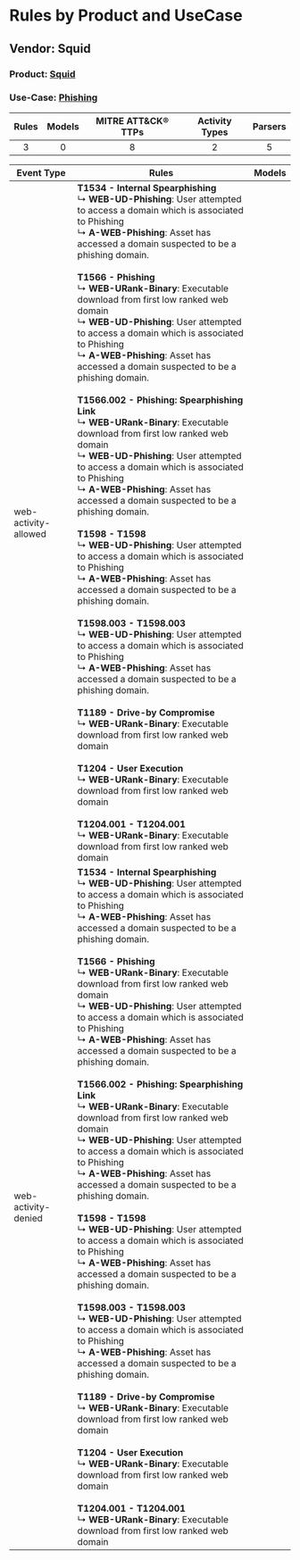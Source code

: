 Rules by Product and UseCase
============================
Vendor: Squid
-------------
### Product: [Squid](../ds_squid_squid.md)
### Use-Case: [Phishing](../../../../UseCases/uc_phishing.md)

| Rules | Models | MITRE ATT&CK® TTPs | Activity Types | Parsers |
|:-----:|:------:|:------------------:|:--------------:|:-------:|
|   3   |   0    |         8          |       2        |    5    |

| Event Type    | Rules    | Models |
| ---- | ---- | ------ |
| web-activity-allowed | <b>T1534 - Internal Spearphishing</b><br> ↳ <b>WEB-UD-Phishing</b>: User attempted to access a domain which is associated to Phishing<br> ↳ <b>A-WEB-Phishing</b>: Asset has accessed a domain suspected to be a phishing domain.<br><br><b>T1566 - Phishing</b><br> ↳ <b>WEB-URank-Binary</b>: Executable download from first low ranked web domain<br> ↳ <b>WEB-UD-Phishing</b>: User attempted to access a domain which is associated to Phishing<br> ↳ <b>A-WEB-Phishing</b>: Asset has accessed a domain suspected to be a phishing domain.<br><br><b>T1566.002 - Phishing: Spearphishing Link</b><br> ↳ <b>WEB-URank-Binary</b>: Executable download from first low ranked web domain<br> ↳ <b>WEB-UD-Phishing</b>: User attempted to access a domain which is associated to Phishing<br> ↳ <b>A-WEB-Phishing</b>: Asset has accessed a domain suspected to be a phishing domain.<br><br><b>T1598 - T1598</b><br> ↳ <b>WEB-UD-Phishing</b>: User attempted to access a domain which is associated to Phishing<br> ↳ <b>A-WEB-Phishing</b>: Asset has accessed a domain suspected to be a phishing domain.<br><br><b>T1598.003 - T1598.003</b><br> ↳ <b>WEB-UD-Phishing</b>: User attempted to access a domain which is associated to Phishing<br> ↳ <b>A-WEB-Phishing</b>: Asset has accessed a domain suspected to be a phishing domain.<br><br><b>T1189 - Drive-by Compromise</b><br> ↳ <b>WEB-URank-Binary</b>: Executable download from first low ranked web domain<br><br><b>T1204 - User Execution</b><br> ↳ <b>WEB-URank-Binary</b>: Executable download from first low ranked web domain<br><br><b>T1204.001 - T1204.001</b><br> ↳ <b>WEB-URank-Binary</b>: Executable download from first low ranked web domain |        |
| web-activity-denied  | <b>T1534 - Internal Spearphishing</b><br> ↳ <b>WEB-UD-Phishing</b>: User attempted to access a domain which is associated to Phishing<br> ↳ <b>A-WEB-Phishing</b>: Asset has accessed a domain suspected to be a phishing domain.<br><br><b>T1566 - Phishing</b><br> ↳ <b>WEB-URank-Binary</b>: Executable download from first low ranked web domain<br> ↳ <b>WEB-UD-Phishing</b>: User attempted to access a domain which is associated to Phishing<br> ↳ <b>A-WEB-Phishing</b>: Asset has accessed a domain suspected to be a phishing domain.<br><br><b>T1566.002 - Phishing: Spearphishing Link</b><br> ↳ <b>WEB-URank-Binary</b>: Executable download from first low ranked web domain<br> ↳ <b>WEB-UD-Phishing</b>: User attempted to access a domain which is associated to Phishing<br> ↳ <b>A-WEB-Phishing</b>: Asset has accessed a domain suspected to be a phishing domain.<br><br><b>T1598 - T1598</b><br> ↳ <b>WEB-UD-Phishing</b>: User attempted to access a domain which is associated to Phishing<br> ↳ <b>A-WEB-Phishing</b>: Asset has accessed a domain suspected to be a phishing domain.<br><br><b>T1598.003 - T1598.003</b><br> ↳ <b>WEB-UD-Phishing</b>: User attempted to access a domain which is associated to Phishing<br> ↳ <b>A-WEB-Phishing</b>: Asset has accessed a domain suspected to be a phishing domain.<br><br><b>T1189 - Drive-by Compromise</b><br> ↳ <b>WEB-URank-Binary</b>: Executable download from first low ranked web domain<br><br><b>T1204 - User Execution</b><br> ↳ <b>WEB-URank-Binary</b>: Executable download from first low ranked web domain<br><br><b>T1204.001 - T1204.001</b><br> ↳ <b>WEB-URank-Binary</b>: Executable download from first low ranked web domain |        |